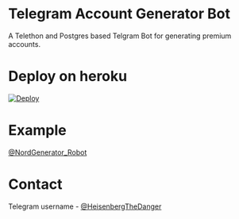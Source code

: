 # Telegram Account Generator Bot

A Telethon and Postgres based Telgram Bot for generating premium accounts.


# Deploy on heroku

[![Deploy](https://www.herokucdn.com/deploy/button.svg)](https://heroku.com/deploy?template=https://github.com/leeveshkamboj/TGAccountGeneratorBot/)


# Example

[@NordGenerator_Robot](https://t.me/NordGenerator_Robot)


# Contact

Telegram username - [@HeisenbergTheDanger](https://t.me/HeisenbergTheDanger)